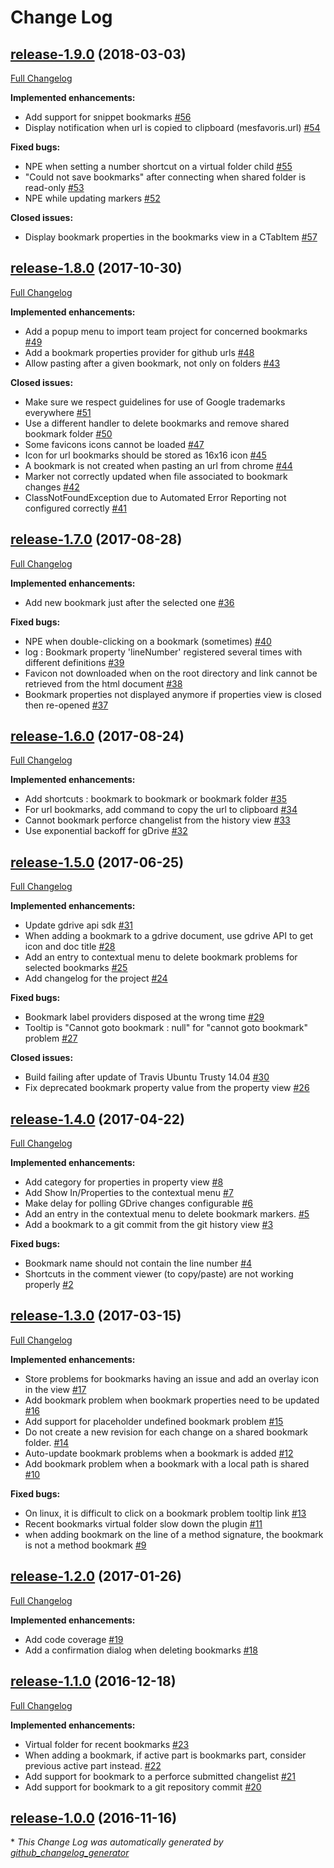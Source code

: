 # Change Log

## [release-1.9.0](https://github.com/cchabanois/mesfavoris/tree/release-1.9.0) (2018-03-03)
[Full Changelog](https://github.com/cchabanois/mesfavoris/compare/release-1.8.0...release-1.9.0)

**Implemented enhancements:**

- Add support for snippet bookmarks [\#56](https://github.com/cchabanois/mesfavoris/issues/56)
- Display notification when url is copied to clipboard \(mesfavoris.url\) [\#54](https://github.com/cchabanois/mesfavoris/issues/54)

**Fixed bugs:**

- NPE when setting a number shortcut on a virtual folder child [\#55](https://github.com/cchabanois/mesfavoris/issues/55)
- "Could not save bookmarks" after connecting when shared folder is read-only [\#53](https://github.com/cchabanois/mesfavoris/issues/53)
- NPE while updating markers [\#52](https://github.com/cchabanois/mesfavoris/issues/52)

**Closed issues:**

- Display bookmark properties in the bookmarks view in a CTabItem [\#57](https://github.com/cchabanois/mesfavoris/issues/57)

## [release-1.8.0](https://github.com/cchabanois/mesfavoris/tree/release-1.8.0) (2017-10-30)
[Full Changelog](https://github.com/cchabanois/mesfavoris/compare/release-1.7.0...release-1.8.0)

**Implemented enhancements:**

- Add a popup menu to import team project for concerned bookmarks  [\#49](https://github.com/cchabanois/mesfavoris/issues/49)
- Add a bookmark properties provider for github urls [\#48](https://github.com/cchabanois/mesfavoris/issues/48)
- Allow pasting after a given bookmark, not only on folders [\#43](https://github.com/cchabanois/mesfavoris/issues/43)

**Closed issues:**

- Make sure we respect guidelines for use of Google trademarks everywhere [\#51](https://github.com/cchabanois/mesfavoris/issues/51)
- Use a different handler to delete bookmarks and remove shared bookmark folder [\#50](https://github.com/cchabanois/mesfavoris/issues/50)
- Some favicons icons cannot be loaded [\#47](https://github.com/cchabanois/mesfavoris/issues/47)
- Icon for url bookmarks should be stored as 16x16 icon [\#45](https://github.com/cchabanois/mesfavoris/issues/45)
- A bookmark is not created when pasting an url from chrome [\#44](https://github.com/cchabanois/mesfavoris/issues/44)
- Marker not correctly updated when file associated to bookmark changes [\#42](https://github.com/cchabanois/mesfavoris/issues/42)
- ClassNotFoundException due to Automated Error Reporting not configured correctly [\#41](https://github.com/cchabanois/mesfavoris/issues/41)

## [release-1.7.0](https://github.com/cchabanois/mesfavoris/tree/release-1.7.0) (2017-08-28)
[Full Changelog](https://github.com/cchabanois/mesfavoris/compare/release-1.6.0...release-1.7.0)

**Implemented enhancements:**

- Add new bookmark just after the selected one [\#36](https://github.com/cchabanois/mesfavoris/issues/36)

**Fixed bugs:**

- NPE when double-clicking on a bookmark \(sometimes\) [\#40](https://github.com/cchabanois/mesfavoris/issues/40)
- log : Bookmark property 'lineNumber' registered several times with different definitions [\#39](https://github.com/cchabanois/mesfavoris/issues/39)
- Favicon not downloaded when on the root directory and link cannot be retrieved from the html document [\#38](https://github.com/cchabanois/mesfavoris/issues/38)
- Bookmark properties not displayed anymore if properties view is closed then re-opened [\#37](https://github.com/cchabanois/mesfavoris/issues/37)

## [release-1.6.0](https://github.com/cchabanois/mesfavoris/tree/release-1.6.0) (2017-08-24)
[Full Changelog](https://github.com/cchabanois/mesfavoris/compare/release-1.5.0...release-1.6.0)

**Implemented enhancements:**

- Add shortcuts : bookmark to bookmark or bookmark folder [\#35](https://github.com/cchabanois/mesfavoris/issues/35)
- For url bookmarks, add command  to copy the url to clipboard [\#34](https://github.com/cchabanois/mesfavoris/issues/34)
- Cannot bookmark perforce changelist from the history view [\#33](https://github.com/cchabanois/mesfavoris/issues/33)
- Use exponential backoff for gDrive [\#32](https://github.com/cchabanois/mesfavoris/issues/32)

## [release-1.5.0](https://github.com/cchabanois/mesfavoris/tree/release-1.5.0) (2017-06-25)
[Full Changelog](https://github.com/cchabanois/mesfavoris/compare/release-1.4.0...release-1.5.0)

**Implemented enhancements:**

- Update gdrive api sdk [\#31](https://github.com/cchabanois/mesfavoris/issues/31)
- When adding a bookmark to a gdrive document, use gdrive API to get icon and doc title  [\#28](https://github.com/cchabanois/mesfavoris/issues/28)
- Add an entry to contextual menu to delete bookmark problems for selected bookmarks [\#25](https://github.com/cchabanois/mesfavoris/issues/25)
- Add changelog for the project [\#24](https://github.com/cchabanois/mesfavoris/issues/24)

**Fixed bugs:**

- Bookmark label providers disposed at the wrong time [\#29](https://github.com/cchabanois/mesfavoris/issues/29)
- Tooltip is "Cannot goto bookmark : null" for "cannot goto bookmark" problem [\#27](https://github.com/cchabanois/mesfavoris/issues/27)

**Closed issues:**

- Build failing after update of Travis Ubuntu Trusty 14.04  [\#30](https://github.com/cchabanois/mesfavoris/issues/30)
- Fix deprecated bookmark property value from the property view [\#26](https://github.com/cchabanois/mesfavoris/issues/26)

## [release-1.4.0](https://github.com/cchabanois/mesfavoris/tree/release-1.4.0) (2017-04-22)
[Full Changelog](https://github.com/cchabanois/mesfavoris/compare/release-1.3.0...release-1.4.0)

**Implemented enhancements:**

- Add category for properties in property view [\#8](https://github.com/cchabanois/mesfavoris/issues/8)
- Add Show In/Properties to the contextual menu [\#7](https://github.com/cchabanois/mesfavoris/issues/7)
- Make delay for polling GDrive changes configurable [\#6](https://github.com/cchabanois/mesfavoris/issues/6)
- Add an entry in the contextual menu to delete bookmark markers. [\#5](https://github.com/cchabanois/mesfavoris/issues/5)
- Add a bookmark to a git commit from the git history view [\#3](https://github.com/cchabanois/mesfavoris/issues/3)

**Fixed bugs:**

- Bookmark name should not contain the line number [\#4](https://github.com/cchabanois/mesfavoris/issues/4)
-  Shortcuts in the comment viewer \(to copy/paste\) are not working  properly [\#2](https://github.com/cchabanois/mesfavoris/issues/2)

## [release-1.3.0](https://github.com/cchabanois/mesfavoris/tree/release-1.3.0) (2017-03-15)
[Full Changelog](https://github.com/cchabanois/mesfavoris/compare/release-1.2.0...release-1.3.0)

**Implemented enhancements:**

- Store problems for bookmarks having an issue and add an overlay icon in the view [\#17](https://github.com/cchabanois/mesfavoris/issues/17)
- Add bookmark problem when bookmark properties need to be updated [\#16](https://github.com/cchabanois/mesfavoris/issues/16)
- Add support for placeholder undefined bookmark problem [\#15](https://github.com/cchabanois/mesfavoris/issues/15)
- Do not create a new revision for each change on a shared bookmark folder. [\#14](https://github.com/cchabanois/mesfavoris/issues/14)
- Auto-update bookmark problems when a bookmark is added [\#12](https://github.com/cchabanois/mesfavoris/issues/12)
- Add bookmark problem when a bookmark with a local path is shared [\#10](https://github.com/cchabanois/mesfavoris/issues/10)

**Fixed bugs:**

- On linux, it is difficult to click on a bookmark problem tooltip link [\#13](https://github.com/cchabanois/mesfavoris/issues/13)
- Recent bookmarks virtual folder slow down the plugin [\#11](https://github.com/cchabanois/mesfavoris/issues/11)
- when adding bookmark on the line of a method signature, the bookmark is not a method bookmark [\#9](https://github.com/cchabanois/mesfavoris/issues/9)

## [release-1.2.0](https://github.com/cchabanois/mesfavoris/tree/release-1.2.0) (2017-01-26)
[Full Changelog](https://github.com/cchabanois/mesfavoris/compare/release-1.1.0...release-1.2.0)

**Implemented enhancements:**

- Add code coverage [\#19](https://github.com/cchabanois/mesfavoris/issues/19)
- Add a confirmation dialog when deleting bookmarks [\#18](https://github.com/cchabanois/mesfavoris/issues/18)

## [release-1.1.0](https://github.com/cchabanois/mesfavoris/tree/release-1.1.0) (2016-12-18)
[Full Changelog](https://github.com/cchabanois/mesfavoris/compare/release-1.0.0...release-1.1.0)

**Implemented enhancements:**

- Virtual folder for recent bookmarks [\#23](https://github.com/cchabanois/mesfavoris/issues/23)
- When adding a bookmark, if active part is bookmarks part, consider previous active part instead. [\#22](https://github.com/cchabanois/mesfavoris/issues/22)
- Add support for bookmark to a perforce submitted changelist [\#21](https://github.com/cchabanois/mesfavoris/issues/21)
- Add support for bookmark to a git repository commit [\#20](https://github.com/cchabanois/mesfavoris/issues/20)

## [release-1.0.0](https://github.com/cchabanois/mesfavoris/tree/release-1.0.0) (2016-11-16)


\* *This Change Log was automatically generated by [github_changelog_generator](https://github.com/skywinder/Github-Changelog-Generator)*